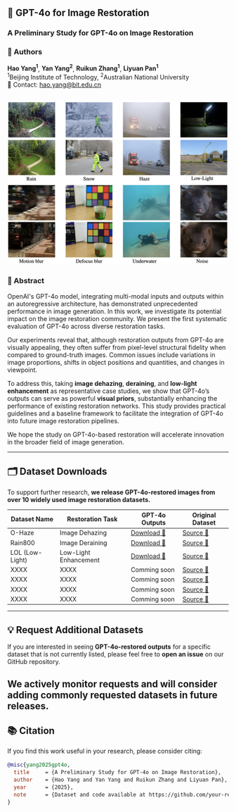 ## 🧠 GPT-4o for Image Restoration

### A Preliminary Study for GPT-4o on Image Restoration

### 👥 Authors  
**Hao Yang<sup>1</sup>**, **Yan Yang<sup>2</sup>**, **Ruikun Zhang<sup>1</sup>**, **Liyuan Pan<sup>1</sup>**  
<sup>1</sup>Beijing Institute of Technology, <sup>2</sup>Australian National University  
📧 Contact: hao.yang@bit.edu.cn  

![cover](doc/example.png)
---

### 📜 Abstract

OpenAI's GPT-4o model, integrating multi-modal inputs and outputs within an autoregressive architecture, has demonstrated unprecedented performance in image generation. In this work, we investigate its potential impact on the image restoration community. We present the first systematic evaluation of GPT-4o across diverse restoration tasks.

Our experiments reveal that, although restoration outputs from GPT-4o are visually appealing, they often suffer from pixel-level structural fidelity when compared to ground-truth images. Common issues include variations in image proportions, shifts in object positions and quantities, and changes in viewpoint.

To address this, taking **image dehazing**, **deraining**, and **low-light enhancement** as representative case studies, we show that GPT-4o’s outputs can serve as powerful **visual priors**, substantially enhancing the performance of existing restoration networks. This study provides practical guidelines and a baseline framework to facilitate the integration of GPT-4o into future image restoration pipelines.

We hope the study on GPT-4o-based restoration will accelerate innovation in the broader field of image generation. 

---

## 🗂️ Dataset Downloads

To support further research, **we release GPT-4o-restored images from over 10 widely used image restoration datasets.**

| Dataset Name         | Restoration Task        | GPT-4o Outputs      | Original Dataset |
|----------------------|-------------------------|---------------------|------------------|
| O-Haze | Image Dehazing        | [Download 🔗](#)     | [Source 🔗](???) |
| Rain800            | Image Deraining         | [Download 🔗](#)     | [Source 🔗](???) |
| LOL (Low-Light)      | Low-Light Enhancement   | [Download 🔗](#)     | [Source 🔗](???) |
| XXXX               | XXXX          | Comming soon    | [Source 🔗](XXX) |
| XXXX               | XXXX          | Comming soon    | [Source 🔗](XXX) |
| XXXX               | XXXX          | Comming soon    | [Source 🔗](XXX) |
| XXXX               | XXXX          | Comming soon    | [Source 🔗](XXX) |


---

## 💡 Request Additional Datasets

If you are interested in seeing **GPT-4o-restored outputs** for a specific dataset that is not currently listed, please feel free to **open an issue** on our GitHub repository.  

We actively monitor requests and will **consider adding** commonly requested datasets in future releases.
---

## 📚 Citation

If you find this work useful in your research, please consider citing:
```bibtex
@misc{yang2025gpt4o,
  title     = {A Preliminary Study for GPT-4o on Image Restoration},
  author    = {Hao Yang and Yan Yang and Ruikun Zhang and Liyuan Pan},
  year      = {2025},
  note      = {Dataset and code available at https://github.com/your-repo-link}
}
```

